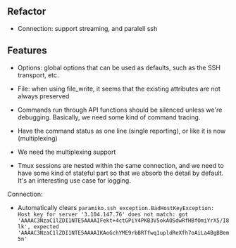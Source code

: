 ## Refactor

- Connection: support streaming, and paralell ssh

## Features

- Options: global options that can be used as defaults, such as the SSH transport, etc.

- File: when using file\_write, it seems that the existing attributes
    are not always preserved
- Commands run through API functions should be silenced unless we're debugging.
  Basically, we need some kind of command tracing.

- Have the command status as one line (single reporting), or like it is now (multiplexing)

- We need the multiplexing support

- Tmux sessions are nested within the same connection, and we need to have
  some kind of stateful part so that we absorb the detail by default. It's
  an interesting use case for logging.

Connection:

- Automatically clears `paramiko.ssh_exception.BadHostKeyException: Host key for server '3.104.147.76' does not match: got 'AAAAC3NzaC1lZDI1NTE5AAAAIFekt+4ctGPiY4PKB3V5okAOSdwRfHBfOmiYrX5/I8lk', expected 'AAAAC3NzaC1lZDI1NTE5AAAAIKAoGchYME9rbBRTfwq1upldReXfh7oAiLa4BgBBem5n'`
